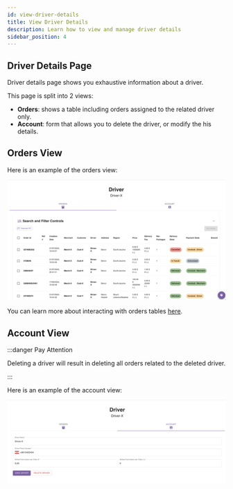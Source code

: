```yaml
---
id: view-driver-details
title: View Driver Details
description: Learn how to view and manage driver details
sidebar_position: 4
---
```


## Driver Details Page

Driver details page shows you exhaustive information about a driver.

This page is split into 2 views:
- **Orders**: shows a table including orders assigned to the related driver only.
- **Account**: form that allows you to delete the driver, or modify the his details.

## Orders View

Here is an example of the orders view:

![alt text](./media/driver-orders-view.png)

You can learn more about interacting with orders tables [here](https://parceltracer.github.io/dms_documentation/docs/tutorial-basics/for-delivery-organisations/orders/listing-orders).

## Account View

:::danger Pay Attention

Deleting a driver will result in deleting all orders related to the deleted driver.

:::

Here is an example of the account view:

![alt text](./media/driver-account-view.png)

